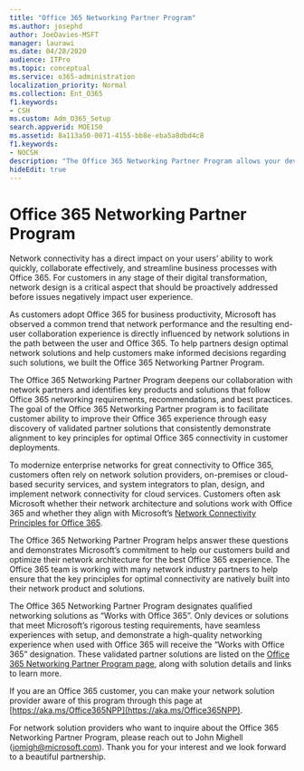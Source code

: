 ```yaml
---
title: "Office 365 Networking Partner Program"
ms.author: josephd
author: JoeDavies-MSFT
manager: laurawi
ms.date: 04/28/2020
audience: ITPro
ms.topic: conceptual
ms.service: o365-administration
localization_priority: Normal
ms.collection: Ent_O365
f1.keywords:
- CSH
ms.custom: Adm_O365_Setup
search.appverid: MOE150
ms.assetid: 8a113a50-0071-4155-bb8e-eba5a8dbd4c8
f1.keywords:
- NOCSH
description: "The Office 365 Networking Partner Program allows your device to become certified as working with Office 365."
hideEdit: true
---
```


# Office 365 Networking Partner Program

Network connectivity has a direct impact on your users’ ability to work quickly, collaborate effectively, and streamline business processes with Office 365. For customers in any stage of their digital transformation, network design is a critical aspect that should be proactively addressed before issues negatively impact user experience. 

As customers adopt Office 365 for business productivity, Microsoft has observed a common trend that network performance and the resulting end-user collaboration experience is directly influenced by network solutions in the path between the user and Office 365. To help partners design optimal network solutions and help customers make informed decisions regarding such solutions, we built the Office 365 Networking Partner Program. 

The Office 365 Networking Partner Program deepens our collaboration with network partners and identifies key products and solutions that follow Office 365 networking requirements, recommendations, and best practices. The goal of the Office 365 Networking Partner program is to facilitate customer ability to improve their Office 365 experience through easy discovery of validated partner solutions that consistently demonstrate alignment to key principles for optimal Office 365 connectivity in customer deployments.

To modernize enterprise networks for great connectivity to Office 365, customers often rely on network solution providers, on-premises or cloud-based security services, and system integrators to plan, design, and implement network connectivity for cloud services. Customers often ask Microsoft whether their network architecture and solutions work with Office 365 and whether they align with Microsoft’s [Network Connectivity Principles for Office 365](https://aka.ms/PNC). 

The Office 365 Networking Partner Program helps answer these questions and demonstrates Microsoft’s commitment to help our customers build and optimize their network architecture for the best Office 365 experience. The Office 365 team is working with many network industry partners to help ensure that the key principles for optimal connectivity are natively built into their network product and solutions.

The Office 365 Networking Partner Program designates qualified networking solutions as “Works with Office 365”. Only devices or solutions that meet Microsoft’s rigorous testing requirements, have seamless experiences with setup, and demonstrate a high-quality networking experience when used with Office 365 will receive the “Works with Office 365” designation. These validated partner solutions are listed on the [Office 365 Networking Partner Program page](https://www.microsoft.com/microsoft-365/partners/O365networkingpartners), along with solution details and links to learn more.

If you are an Office 365 customer, you can make your network solution provider aware of this program through this page at [https://aka.ms/Office365NPP](https://aka.ms/Office365NPP).

For network solution providers who want to inquire about the Office 365 Networking Partner Program, please reach out to John Mighell ([jomigh@microsoft.com](mailto:jomigh@microsoft.com)). Thank you for your interest and we look forward to a beautiful partnership.

